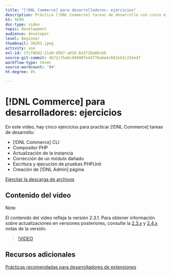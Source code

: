 ```yaml
---
title: "[!DNL Commerce] para desarrolladores: ejercicios"
description: Práctica [!DNL Commerce] tareas de desarrollo con cinco ejercicios útiles.
kt: 5699
doc-type: video
topic: Development
audience: developer
level: Beginner
thumbnail: 36201.jpeg
activity: use
exl-id: 1fcf8b82-11a0-4567-a616-8a3728a88cb9
source-git-commit: 4b72cf5e0c49690fe44776a6e4c682eb3c316e47
workflow-type: tm+mt
source-wordcount: '94'
ht-degree: 0%

---
```


# [!DNL Commerce] para desarrolladores: ejercicios

En este vídeo, hay cinco ejercicios para practicar [!DNL Commerce] tareas de desarrollo:

- [!DNL Commerce] CLI
- Compositor PHP
- Actualización de la instancia
- Corrección de un módulo dañado
- Escritura y ejecución de pruebas PHPUnit
- Creación de [!DNL Admin] página

[Ejercitar la descarga de archivos](./assets/FreeIntro2.3.1.zip)

## Contenido del vídeo

>[!NOTE]
>
>El contenido del vídeo refleja la versión 2.3.1. Para obtener información sobre actualizaciones en versiones posteriores, consulte la [ 2.3.x](https://devdocs.magento.com/guides/v2.3/release-notes/bk-release-notes.html) y [2.4.x](https://devdocs.magento.com/guides/v2.4/release-notes/bk-release-notes.html) notas de la versión.

>[!VIDEO](https://video.tv.adobe.com/v/36201?quality=12&learn=on)

## Recursos adicionales

[Prácticas recomendadas para desarrolladores de extensiones](https://devdocs.magento.com/guides/v2.4/ext-best-practices/bk-ext-best-practices.html)
